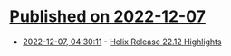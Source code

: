 # [Published on 2022-12-07](index.md)

* [2022-12-07, 04:30:11](https://lobste.rs/s/fe2kkg/helix_release_22_12_highlights) - [Helix Release 22.12 Highlights](https://helix-editor.com/news/release-22-12-highlights/)
